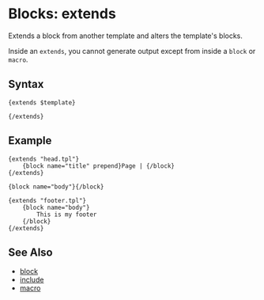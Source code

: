 # Blocks: extends

Extends a block from another template and alters the template's blocks.

Inside an ```extends```, you cannot generate output except from inside a ```block``` or ```macro```.

## Syntax

```
{extends $template}
    
{/extends}
```

## Example

```
{extends "head.tpl"}
    {block name="title" prepend}Page | {/block}
{/extends}

{block name="body"}{/block}

{extends "footer.tpl"}
    {block name="body"}
        This is my footer
    {/block}
{/extends}
```

## See Also

- [block](block.md)
- [include](include.md)
- [macro](macro.md)
